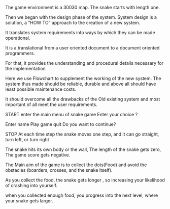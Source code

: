 
The game environment is a 30030 map. The snake starts with length one.

Then we began with the design phase of the system. System design is a solution, a “HOW TO” approach to the creation of a new system.

It translates system requirements into ways by which they can be made operational.

It is a translational from a user oriented document to a document oriented programmers.

For that, it provides the understanding and procedural details necessary for the implementation

Here we use Flowchart to supplement the working of the new system. The system thus made should be reliable, durable and above all should have least possible maintenance costs.

It should overcome all the drawbacks of the Old existing system and most important of all meet the user requirements.

START
enter the main menu of snake game Enter your choice ?

Enter name Play game quit Do you want to continue?

STOP
At each time step the snake moves one step, and it can go straight, turn left, or turn right

The snake hits its own body or the wall, The length of the snake gets zero, The game score gets negative.

The Main aim of the game is to collect the dots(Food) and avoid the obstacles (boarders, crosses, and the snake itself).

As you collect the food, the snake gets longer , so increasing your likelihood of crashing into yourself.

when you collected enough food, you progress into the next level, where your snake gets larger.

